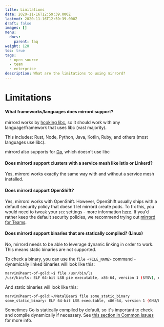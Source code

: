 ```yaml
---
title: Limitations
date: 2020-11-16T12:59:39.000Z
lastmod: 2020-11-16T12:59:39.000Z
draft: false
images: []
menu:
  docs:
    parent: faq
weight: 120
toc: true
tags:
  - open source
  - team
  - enterprise
description: What are the limitations to using mirrord?
---
```


# Limitations

#### What frameworks/languages does mirrord support?

mirrord works by [hooking libc](https://metalbear.co/blog/mirrord-internals-hooking-libc-functions-in-rust-and-fixing-bugs/), so it should work with any language/framework that uses libc (vast majority).

This includes: Rust, Node, Python, Java, Kotlin, Ruby, and others (most languages use libc).

mirrord also supports for [Go](https://metalbear.co/blog/hooking-go-from-rust-hitchhikers-guide-to-the-go-laxy/), which doesn't use libc

#### Does mirrord support clusters with a service mesh like Istio or Linkerd?

Yes, mirrord works exactly the same way with and without a service mesh installed.

#### Does mirrord support OpenShift?

Yes, mirrord works with OpenShift. However, OpenShift usually ships with a default security policy that doesn't let mirrord create pods. To fix this, you would need to tweak your `scc` settings - more information [here](https://docs.openshift.com/container-platform/3.11/admin_guide/manage_scc.html). If you'd rather keep the default security policies, we recommend trying out [mirrord for Teams](../overview/teams.md).

#### Does mirrord support binaries that are statically compiled? (Linux)

No, mirrord needs to be able to leverage dynamic linking in order to work. This means static binaries are not supported.

To check a binary, you can use the `file <FILE_NAME>` command - dynamically linked binaries will look like this:

```bash
marvin@heart-of-gold:~$ file /usr/bin/ls
/usr/bin/ls: ELF 64-bit LSB pie executable, x86-64, version 1 (SYSV), dynamically linked, interpreter /lib64/ld-linux-x86-64.so.2, BuildID[sha1]=36b86f957a1be53733633d184c3a3354f3fc7b12, for GNU/Linux 3.2.0, stripped
```

And static binaries will look like this:

```bash
marvin@heart-of-gold:~/MetalBear$ file some_static_binary 
some_static_binary: ELF 64-bit LSB executable, x86-64, version 1 (GNU/Linux), statically linked, BuildID[sha1]=2e1eda62d5f755377435c009e856cd7b9836734e, for GNU/Linux 3.2.0, not stripped
```

Sometimes Go is statically compiled by default, so it's important to check and compile dynamically if necessary. See [this section in Common Issues](common-issues.md#ive-run-my-program-with-mirrord-but-it-seems-to-have-no-effect) for more info.
